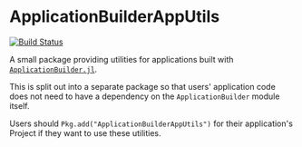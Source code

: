 # ApplicationBuilderAppUtils

[![Build Status](https://travis-ci.com/NHDaly/ApplicationBuilderAppUtils.jl.svg?branch=master)](https://travis-ci.com/NHDaly/ApplicationBuilderAppUtils.jl)

A small package providing utilities for applications built with
[`ApplicationBuilder.jl`](https://github.com/NHDaly/ApplicationBuilder.jl).

This is split out into a separate package so that users' application code does not need to
have a dependency on the `ApplicationBuilder` module itself.

Users should `Pkg.add("ApplicationBuilderAppUtils")` for their application's Project if they
want to use these utilities.
